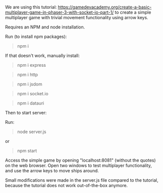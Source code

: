  We are using this tutorial: https://gamedevacademy.org/create-a-basic-multiplayer-game-in-phaser-3-with-socket-io-part-1/  to create a simple multiplayer game with trivial movement functionality using arrow keys.

Requires an NPM and node installation.

Run (to install npm packages):

> npm i

If that doesn't work, manually install:

> npm i express

> npm i http

> npm i jsdom

> npm i socket.io

> npm i datauri

Then to start server:

Run:

> node server.js

or

> npm start

Access the simple game by opening "localhost:8081" (without the quotes) on the web browser. Open two windows to test
multiplayer functionality, and use the arrow
keys to move ships around.

Small modifications were made in the server.js file compared to the
tutorial, because the tutorial does not work out-of-the-box anymore.

